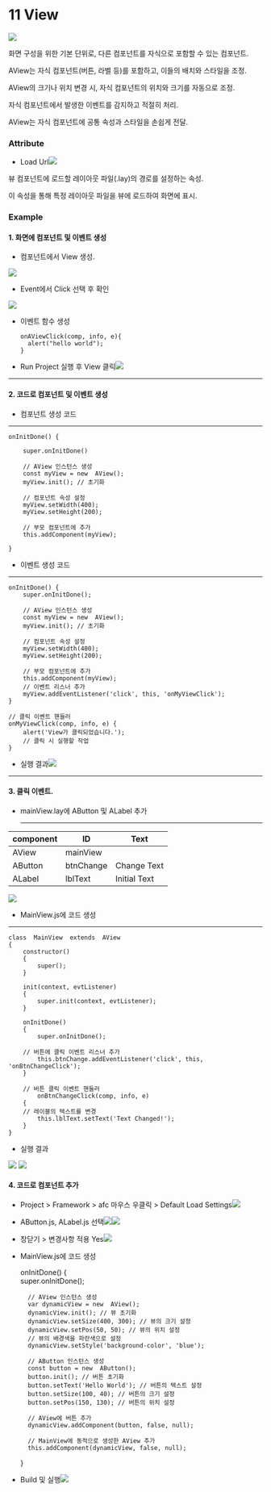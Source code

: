 # 11  View

![](https://wikidocs.net/images/page/24827/%EC%8A%A4%ED%81%AC%EB%A6%B0%EC%83%B7_2025-01-23_111628.png)

화면 구성을 위한 기본 단위로, 다른 컴포넌트를 자식으로 포함할 수 있는 컴포넌트.

AView는 자식 컴포넌트(버튼, 라벨 등)를 포함하고, 이들의 배치와 스타일을 조정.

AView의 크기나 위치 변경 시, 자식 컴포넌트의 위치와 크기를 자동으로 조정.

자식 컴포넌트에서 발생한 이벤트를 감지하고 적절히 처리.

AView는 자식 컴포넌트에 공통 속성과 스타일을 손쉽게 전달.

### Attribute

* Load Url![](https://wikidocs.net/images/page/24827/%EC%8A%A4%ED%81%AC%EB%A6%B0%EC%83%B7_2025-01-23_135819.png)

뷰 컴포넌트에 로드할 레이아웃 파일(.lay)의 경로를 설정하는 속성.

이 속성을 통해 특정 레이아웃 파일을 뷰에 로드하여 화면에 표시.

### Example

#### 1. 화면에 컴포넌트 및 이벤트 생성

* 컴포넌트에서 View 생성.

![](https://wikidocs.net/images/page/24827/create_view.png)

* Event에서 Click 선택 후 확인

![](https://wikidocs.net/images/page/24827/view_event.png)

*   이벤트 함수 생성

    ```
    onAViewClick(comp, info, e){
      alert("hello world");
    }
    ```
* Run Project 실행 후 View 클릭![](https://wikidocs.net/images/page/24827/run_prj.png)

***

#### 2. 코드로 컴포넌트 및 이벤트 생성

* 컴포넌트 생성 코드

***

```
onInitDone() {

	super.onInitDone()

	// AView 인스턴스 생성
	const myView = new  AView();
	myView.init(); // 초기화

	// 컴포넌트 속성 설정
	myView.setWidth(400);
	myView.setHeight(200);

	// 부모 컴포넌트에 추가
	this.addComponent(myView);

}
```

* 이벤트 생성 코드

***

```
onInitDone() {
	super.onInitDone();

	// AView 인스턴스 생성
	const myView = new  AView();
	myView.init(); // 초기화

	// 컴포넌트 속성 설정
	myView.setWidth(400);
	myView.setHeight(200);

	// 부모 컴포넌트에 추가
	this.addComponent(myView);
	// 이벤트 리스너 추가
	myView.addEventListener('click', this, 'onMyViewClick');
}

// 클릭 이벤트 핸들러
onMyViewClick(comp, info, e) {
	alert('View가 클릭되었습니다.');
	// 클릭 시 실행할 작업
}
```

* 실행 결과![](https://wikidocs.net/images/page/24827/%EC%8A%A4%ED%81%AC%EB%A6%B0%EC%83%B7_2025-02-18_131044.png)

***

#### 3. 클릭 이벤트.

*   mainView.lay에 AButton 및 ALabel 추가

    ***

| component | ID        | Text         |
| --------- | --------- | ------------ |
| AView     | mainView  |              |
| AButton   | btnChange | Change Text  |
| ALabel    | lblText   | Initial Text |

![](https://wikidocs.net/images/page/24827/%EC%8A%A4%ED%81%AC%EB%A6%B0%EC%83%B7_2025-01-23_170927.png)

* MainView.js에 코드 생성

***

```
class  MainView  extends  AView
{
	constructor()
	{
		super();
	}  

	init(context, evtListener)
	{
		super.init(context, evtListener);
	}

	onInitDone()
	{
		super.onInitDone();

	// 버튼에 클릭 이벤트 리스너 추가
		this.btnChange.addEventListener('click', this, 			'onBtnChangeClick');
	}

	// 버튼 클릭 이벤트 핸들러
		onBtnChangeClick(comp, info, e)
	{
	// 레이블의 텍스트를 변경
		this.lblText.setText('Text Changed!');
	}
}
```

* 실행 결과

![](https://wikidocs.net/images/page/24827/%EC%8A%A4%ED%81%AC%EB%A6%B0%EC%83%B7_2025-01-23_164941.png) ![](https://wikidocs.net/images/page/24827/%EC%8A%A4%ED%81%AC%EB%A6%B0%EC%83%B7_2025-01-23_164926.png)

#### 4. 코드로 컴포넌트 추가

* Project > Framework > afc 마우스 우클릭 > Default Load Settings![](https://wikidocs.net/images/page/24827/%EC%8A%A4%ED%81%AC%EB%A6%B0%EC%83%B7_2025-02-18_132513.png)
* AButton.js, ALabel.js 선택![](https://wikidocs.net/images/page/24827/%EC%8A%A4%ED%81%AC%EB%A6%B0%EC%83%B7_2025-02-18_132854.png)![](https://wikidocs.net/images/page/24827/%EC%8A%A4%ED%81%AC%EB%A6%B0%EC%83%B7_2025-02-18_132907.png)
* 창닫기 > 변경사항 적용 Yes![](https://wikidocs.net/images/page/24827/%EC%8A%A4%ED%81%AC%EB%A6%B0%EC%83%B7_2025-02-18_132942.png)
*   MainView.js에 코드 생성

    onInitDone() {\
    super.onInitDone();

    ```
      // AView 인스턴스 생성
      var dynamicView = new  AView();
      dynamicView.init(); // 뷰 초기화
      dynamicView.setSize(400, 300); // 뷰의 크기 설정
      dynamicView.setPos(50, 50); // 뷰의 위치 설정
      // 뷰의 배경색을 파란색으로 설정
      dynamicView.setStyle('background-color', 'blue');
      
      // AButton 인스턴스 생성
      const button = new  AButton();
      button.init(); // 버튼 초기화
      button.setText('Hello World'); // 버튼의 텍스트 설정
      button.setSize(100, 40); // 버튼의 크기 설정
      button.setPos(150, 130); // 버튼의 위치 설정
      
      // AView에 버튼 추가
      dynamicView.addComponent(button, false, null);
      
      // MainView에 동적으로 생성한 AView 추가
      this.addComponent(dynamicView, false, null);
    ```

    }
* Build 및 실행![](https://wikidocs.net/images/page/24827/%EC%8A%A4%ED%81%AC%EB%A6%B0%EC%83%B7_2025-01-23_174659.png)
